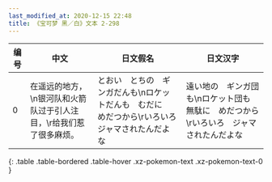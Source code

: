 ```yaml
---
last_modified_at: 2020-12-15 22:48
title: 《宝可梦 黑／白》文本 2-298
---
```

| 编号 | 中文 | 日文假名 | 日文汉字 |
| ---- | ---- | ---- | --- |
| 0 | 在遥远的地方，\n银河队和火箭队过于引人注目，\r给我们惹了很多麻烦。 | とおい　とちの　ギンガだんも\nロケットだんも　むだに　めだつから\rいろいろ　ジャマされたんだよな | 遠い地の　ギンガ団も\nロケット団も　無駄に　めだつから\rいろいろ　ジャマされたんだよな |
{: .table .table-bordered .table-hover .xz-pokemon-text .xz-pokemon-text-0 }